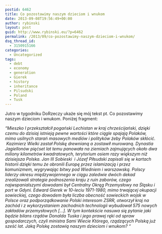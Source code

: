 ```yaml
---
postid: 6462
title: Co pozostawimy naszym dzieciom i wnukom
date: 2013-09-08T19:56:49+00:00
author: rybinski
layout: post
guid: http://www.rybinski.eu/?p=6462
permalink: /2013/09/co-pozostawimy-naszym-dzieciom-i-wnukom/
dsq_thread_id:
  - 3150915166
categories:
  - Uncategorized
tags:
  - debt
  - economy
  - generation
  - Gierek
  - history
  - inheritance
  - Pilsudski
  - Poland
  - Tusk
---
```

Jutro w tygodniku DoRzeczy ukaże się mój tekst pt. Co pozostawimy naszym dzieciom i wnukom. Poniżej fragment:

_“Mieszko I przekształcił pogański Lechistan w kraj chrześcijański, dzięki czemu do dzisiaj istnieją pewne wartości które ciągle spajają Polaków, mimo usilnych starań masowych mediów i polityków żeby Polaków skłócić.  Kazimierz Wielki zastał Polskę drewnianą a zostawił murowaną. Dynastia Jagiellonów pięćset lat temu panowała na ziemiach zajmujących około dwa miliony kilometrów kwadratowych, terytorium osiem razy większym niż dzisiejsza Polska. Jan III Sobieski  i Józef Piłsudski zapisali się w kartach historii dzięki temu że obronili Europę przez islamizacją i przez komunizmem, wygrywając bitwy pod Wiedniem i warszawską. Polscy liderzy okresu międzywojennego w ciągu zaledwie dwóch dekad zrealizowali strategie podnoszenia kraju z ruin zaborów, czego najwspanialszymi dowodami był Centralny Okręg Przemysłowy na Śląsku i port w Gdyni. Edward Gierek w 10-leciu 1971-1980, mimo trwającej okupacji sowieckiej, czego dowodem była liczba obecność sowieckich wojsk w Polsce oraz podporządkowanie Polski interesom ZSRR, otworzył kraj na zachód i z wykorzystaniem zachodnich technologii wybudował 575 nowych zakładów przemysłowych [...]. W tym kontekście nasuwa się pytanie jaki będzie bilans rządów Donalda Tuska i jego prawej ręki od spraw gospodarczych, czyli ministra Sami Wiecie Którego, rządzących Polską już sześć lat. Jaką Polskę zostawią naszym dzieciom i wnukom? “_
